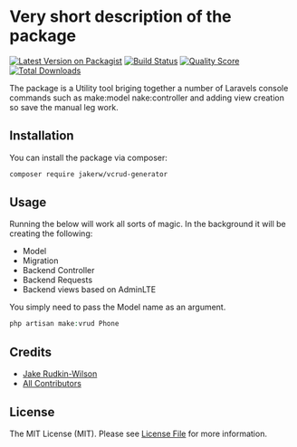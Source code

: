 # Very short description of the package

[![Latest Version on Packagist](https://img.shields.io/packagist/v/jakerw/vcrud-generator.svg?style=flat-square)](https://packagist.org/packages/jakerw/vcrud-generator)
[![Build Status](https://img.shields.io/travis/jakerw/vcrud-generator/master.svg?style=flat-square)](https://travis-ci.org/jakerw/vcrud-generator)
[![Quality Score](https://img.shields.io/scrutinizer/g/jakerw/vcrud-generator.svg?style=flat-square)](https://scrutinizer-ci.com/g/jakerw/vcrud-generator)
[![Total Downloads](https://img.shields.io/packagist/dt/jakerw/vcrud-generator.svg?style=flat-square)](https://packagist.org/packages/jakerw/vcrud-generator)

The package is a Utility tool briging together a number of Laravels console commands such as make:model nake:controller and adding view creation so save the manual leg work.

## Installation

You can install the package via composer:

```bash
composer require jakerw/vcrud-generator
```

## Usage

Running the below will work all sorts of magic. In the background it will be creating the following:
- Model
- Migration 
- Backend Controller 
- Backend Requests 
- Backend views based on AdminLTE

You simply need to pass the Model name as an argument.

``` php
php artisan make:vrud Phone
```

## Credits

- [Jake Rudkin-Wilson](https://github.com/jake-rw)
- [All Contributors](../../contributors)

## License

The MIT License (MIT). Please see [License File](LICENSE.md) for more information.

